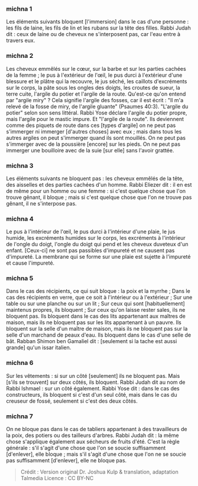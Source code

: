 
### michna 1
Les éléments suivants bloquent [l'immersion] dans le cas d'une personne : les fils de laine, les fils de lin et les rubans sur la tête des filles. Rabbi Judah dit : ceux de laine ou de cheveux ne s'interposent pas, car l'eau entre à travers eux.

### michna 2
Les cheveux emmêlés sur le cœur, sur la barbe et sur les parties cachées de la femme ; le pus à l'extérieur de l'œil, le pus durci à l'extérieur d'une blessure et le plâtre qui la recouvre, le jus séché, les caillots d'excréments sur le corps, la pâte sous les ongles des doigts, les croutes de sueur, la terre cuite, l'argile du potier et l'argile de la route. Qu'est-ce qu'on entend par "argile miry" ? Cela signifie l'argile des fosses, car il est écrit : "Il m'a relevé de la fosse de miry, de l'argile gluante" (Psaumes 40:3). "L'argile du potier" selon son sens littéral. Rabbi Yose déclare l'argile du potier propre, mais l'argile pour le mastic impure. Et "l'argile de la route". Ils deviennent comme des piquets de route dans ces [types d'argile] on ne peut pas s'immerger ni immerger [d'autres choses] avec eux ; mais dans tous les autres argiles on peut s'immerger quand ils sont mouillés. On ne peut pas s'immerger avec de la poussière [encore] sur les pieds. On ne peut pas immerger une bouilloire avec de la suie [sur elle] sans l'avoir grattée.

### michna 3
Les éléments suivants ne bloquent pas : les cheveux emmêlés de la tête, des aisselles et des parties cachées d'un homme. Rabbi Eliezer dit : il en est de même pour un homme ou une femme : si c'est quelque chose que l'on trouve gênant, il bloque ; mais si c'est quelque chose que l'on ne trouve pas gênant, il ne s'interpose pas.

### michna 4
Le pus à l'intérieur de l'œil, le pus durci à l'intérieur d'une plaie, le jus humide, les excréments humides sur le corps, les excréments à l'intérieur de l'ongle du doigt, l'ongle du doigt qui pend et les cheveux duveteux d'un enfant. [Ceux-ci] ne sont pas passibles d'impureté et ne causent pas d'impureté. La membrane qui se forme sur une plaie est sujette à l'impureté et cause l'impureté.

### michna 5
Dans le cas des récipients, ce qui suit bloque : la poix et la myrrhe ; Dans le cas des récipients en verre, que ce soit à l'intérieur ou à l'extérieur ; Sur une table ou sur une planche ou sur un lit ; Sur ceux qui sont [habituellement] maintenus propres, ils bloquent ; Sur ceux qu'on laisse rester sales, ils ne bloquent pas. Ils bloquent dans le cas des lits appartenant aux maîtres de maison, mais ils ne bloquent pas sur les lits appartenant à un pauvre. Ils bloquent sur la selle d'un maître de maison, mais ils ne bloquent pas sur la selle d'un marchand de peaux d'eau. Ils bloquent dans le cas d'une selle de bât. Rabban Shimon ben Gamaliel dit : [seulement si la tache est aussi grande] qu'un issar italien.

### michna 6
Sur les vêtements : si sur un côté [seulement] ils ne bloquent pas. Mais [s'ils se trouvent] sur deux côtés, ils bloquent. Rabbi Judah dit au nom de Rabbi Ishmael : sur un côté également. Rabbi Yose dit : dans le cas des constructeurs, ils bloquent si c'est d'un seul côté, mais dans le cas du creuseur de fossé, seulement si c'est des deux côtés.

### michna 7
On ne bloque pas dans le cas de tabliers appartenant à des travailleurs de la poix, des potiers ou des tailleurs d'arbres. Rabbi Judah dit : la même chose s'applique également aux sécheurs de fruits d'été. C'est la règle générale : s'il s'agit d'une chose que l'on se soucie suffisamment [d'enlever], elle bloque ; mais s'il s'agit d'une chose que l'on ne se soucie pas suffisamment [d'enlever], elle ne bloque pas.

>Crédit : Version original Dr. Joshua Kulp & translation, adaptation Talmedia
>Licence : CC BY-NC